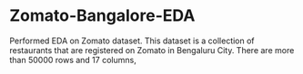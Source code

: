 # Zomato-Bangalore-EDA
Performed EDA on Zomato dataset. This dataset is a collection of restaurants that are registered on Zomato in Bengaluru City. There are more than 50000 rows and 17 columns,
